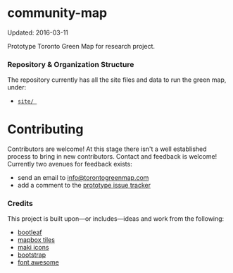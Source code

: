 # community-map

Updated: 2016-03-11

Prototype Toronto Green Map for research project.

### Repository & Organization Structure

The repository currently has all the site files and data to run the green map, under:

- [`site/ `](https://github.com/torontogreenmap/community-map/tree/master/site)

# Contributing

Contributors are welcome! At this stage there isn't a well established process to bring in new contributors. Contact and feedback is welcome! Currently two avenues for feedback exists:

- send an email to <info@torontogreenmap.com>
- add a comment to the [prototype issue tracker](https://github.com/torontogreenmap/y2gm-prototype/issues)

### Credits

This project is built upon—or includes—ideas and work from the following:

- [bootleaf](https://github.com/bmcbride/bootleaf)
- [mapbox tiles](https://www.mapbox.com/)
- [maki icons](https://github.com/mapbox/maki)
- [bootstrap](https://getbootstrap.com/)
- [font awesome](https://fortawesome.github.io/Font-Awesome/)
